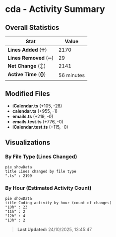 # cda - Activity Summary 

## Overall Statistics

| Stat                   | Value                                                             |
| ---------------------- | ----------------------------------------------------------------- |
| **Lines Added** (➕)   | 2170                                          |
| **Lines Removed** (➖) | 29                                        |
| **Net Change** (↕)    | 2141                |
| **Active Time** (⌚)   | 56 minutes |


## Modified Files
- **iCalendar.ts** (+105, -28)
- **calendar.ts** (+955, -1)
- **emails.ts** (+219, -0)
- **emails.test.ts** (+776, -0)
- **iCalendar.test.ts** (+115, -0)

## Visualizations

### By File Type (Lines Changed)

```mermaid
pie showData
title Lines changed by file type
".ts" : 2199
```

### By Hour (Estimated Activity Count)

```mermaid
pie showData
title Coding activity by hour (count of changes)
"10h" : 23
"11h" : 2
"12h" : 4
"13h" : 2
```


> **Last Updated:** 24/10/2025, 13:45:47